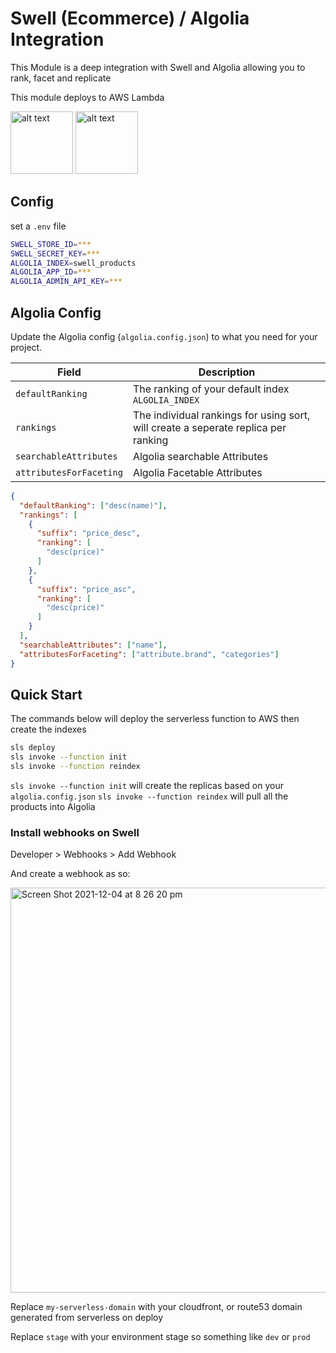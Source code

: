 # Swell (Ecommerce) / Algolia Integration
This Module is a deep integration with Swell and Algolia allowing you to rank, facet and replicate

This module deploys to AWS Lambda

<img src="https://user-images.githubusercontent.com/5952918/144704411-a11545c3-53d7-4864-8d40-662e2219bb1f.png" alt="alt text" width="100">
<img src="https://user-images.githubusercontent.com/5952918/144704417-5bf94916-de01-4261-8f49-7b4a27fa38cb.png" alt="alt text" width="100">

## Config
set a `.env` file

```bash
SWELL_STORE_ID=***
SWELL_SECRET_KEY=***
ALGOLIA_INDEX=swell_products
ALGOLIA_APP_ID=***
ALGOLIA_ADMIN_API_KEY=***
```

## Algolia Config

Update the Algolia config (`algolia.config.json`) to what you need for your project.

| Field                   | Description                                                                          |
| ------------- | ------------- |
| `defaultRanking`        | The ranking of your default index `ALGOLIA_INDEX`                                    |
| `rankings`              | The individual rankings for using sort, will create a seperate replica per ranking |
| `searchableAttributes`  | Algolia searchable Attributes                                                        |
| `attributesForFaceting` | Algolia Facetable Attributes                                                         |

```json
{
  "defaultRanking": ["desc(name)"],
  "rankings": [
    {
      "suffix": "price_desc",
      "ranking": [
        "desc(price)"
      ]
    },
    {
      "suffix": "price_asc",
      "ranking": [
        "desc(price)"
      ]
    }
  ],
  "searchableAttributes": ["name"],
  "attributesForFaceting": ["attribute.brand", "categories"]
}
```

## Quick Start
The commands below will deploy the serverless function to AWS then create the indexes

```bash
sls deploy
sls invoke --function init
sls invoke --function reindex
```

`sls invoke --function init` will create the replicas based on your `algolia.config.json`
`sls invoke --function reindex` will pull all the products into Algolia


### Install webhooks on Swell

Developer > Webhooks > Add Webhook

And create a webhook as so:

<img width="648" alt="Screen Shot 2021-12-04 at 8 26 20 pm" src="https://user-images.githubusercontent.com/5952918/144704558-a88b4c00-59a9-46a5-96a6-2bfe90029aa4.png">


Replace `my-serverless-domain` with your cloudfront, or route53 domain generated from serverless on deploy

Replace `stage` with your environment stage so something like `dev` or `prod`





